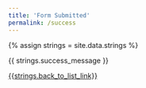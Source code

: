 ```yaml
---
title: 'Form Submitted'
permalink: /success
---
```

<style> 
{% include css/styles.css %}
</style>

{% assign strings = site.data.strings %}

{{ strings.success_message }}

[{{strings.back_to_list_link}}](/course-list/)